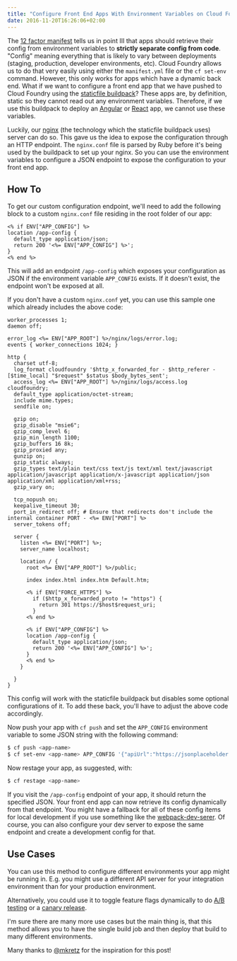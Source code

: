```yaml
---
title: "Configure Front End Apps With Environment Variables on Cloud Foundry"
date: 2016-11-20T16:26:06+02:00
---
```


The [12 factor manifest](https://12factor.net/) tells us in point III that apps should retrieve their config from environment variables to **strictly separate config from code**. "Config" meaning everything that is likely to vary between deployments (staging, production, developer environments, etc). Cloud Foundry allows us to do that very easily using either the `manifest.yml` file or the `cf set-env` command. However, this only works for apps which have a dynamic back end. What if we want to configure a front end app that we have pushed to Cloud Foundry using the [staticfile buildpack](https://github.com/cloudfoundry/staticfile-buildpack)? These apps are, by definition, static so they cannot read out any environment variables. Therefore, if we use this buildpack to deploy an [Angular](https://angular.io/) or [React](https://facebook.github.io/react/) app, we cannot use these variables.

Luckily, our [nginx](https://www.nginx.com/) (the technology which the staticfile buildpack uses) server can do so. This gave us the idea to expose the configuration through an HTTP endpoint. The `nginx.conf` file is parsed by Ruby before it's being used by the buildpack to set up your nginx. So you can use the environment variables to configure a JSON endpoint to expose the configuration to your front end app.

## How To

To get our custom configuration endpoint, we'll need to add the following block to a custom `nginx.conf` file residing in the root folder of our app:

```nginx
<% if ENV["APP_CONFIG"] %>
location /app-config {
  default_type application/json;
  return 200 '<%= ENV["APP_CONFIG"] %>';
}
<% end %>
```

This will add an endpoint `/app-config` which exposes your configuration as JSON if the environment variable `APP_CONFIG` exists. If it doesn't exist, the endpoint won't be exposed at all.

If you don't have a custom `nginx.conf` yet, you can use this sample one which already includes the above code:

```nginx
worker_processes 1;
daemon off;

error_log <%= ENV["APP_ROOT"] %>/nginx/logs/error.log;
events { worker_connections 1024; }

http {
  charset utf-8;
  log_format cloudfoundry '$http_x_forwarded_for - $http_referer - [$time_local] "$request" $status $body_bytes_sent';
  access_log <%= ENV["APP_ROOT"] %>/nginx/logs/access.log cloudfoundry;
  default_type application/octet-stream;
  include mime.types;
  sendfile on;

  gzip on;
  gzip_disable "msie6";
  gzip_comp_level 6;
  gzip_min_length 1100;
  gzip_buffers 16 8k;
  gzip_proxied any;
  gunzip on;
  gzip_static always;
  gzip_types text/plain text/css text/js text/xml text/javascript application/javascript application/x-javascript application/json application/xml application/xml+rss;
  gzip_vary on;

  tcp_nopush on;
  keepalive_timeout 30;
  port_in_redirect off; # Ensure that redirects don't include the internal container PORT - <%= ENV["PORT"] %>
  server_tokens off;

  server {
    listen <%= ENV["PORT"] %>;
    server_name localhost;

    location / {
      root <%= ENV["APP_ROOT"] %>/public;

      index index.html index.htm Default.htm;

      <% if ENV["FORCE_HTTPS"] %>
        if ($http_x_forwarded_proto != "https") {
          return 301 https://$host$request_uri;
        }
      <% end %>

      <% if ENV["APP_CONFIG"] %>
      location /app-config {
        default_type application/json;
        return 200 '<%= ENV["APP_CONFIG"] %>';
      }
      <% end %>
    }

  }
}
```

This config will work with the staticfile buildpack but disables some optional configurations of it. To add these back, you'll have to adjust the above code accordingly.

Now push your app with `cf push` and set the `APP_CONFIG` environment variable to some JSON string with the following command:

```bash
$ cf push <app-name>
$ cf set-env <app-name> APP_CONFIG '{"apiUrl":"https://jsonplaceholder.typicode.com"}'
```

Now restage your app, as suggested, with:

```bash
$ cf restage <app-name>
```

If you visit the `/app-config` endpoint of your app, it should return the specified JSON. Your front end app can now retrieve its config dynamically from that endpoint. You might have a fallback for all of these config items for local development if you use something like the [webpack-dev-serer](https://webpack.github.io/docs/webpack-dev-server.html). Of course, you can also configure your dev server to expose the same endpoint and create a development config for that.

## Use Cases

You can use this method to configure different environments your app might be running in. E.g. you might use a different API server for your integration environment than for your production environment.

Alternatively, you could use it to toggle feature flags dynamically to do [A/B testing](https://en.wikipedia.org/wiki/A/B_testing) or a [canary release](https://martinfowler.com/bliki/CanaryRelease.html).

I'm sure there are many more use cases but the main thing is, that this method allows you to have the single build job and then deploy that build to many different environments.

Many thanks to [@mkretz](https://github.com/mkretz) for the inspiration for this post!
